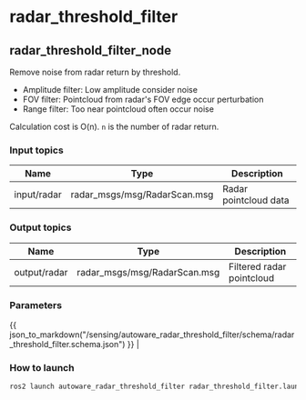 # radar_threshold_filter

## radar_threshold_filter_node

Remove noise from radar return by threshold.

- Amplitude filter: Low amplitude consider noise
- FOV filter: Pointcloud from radar's FOV edge occur perturbation
- Range filter: Too near pointcloud often occur noise

Calculation cost is O(n). `n` is the number of radar return.

### Input topics

| Name        | Type                         | Description           |
| ----------- | ---------------------------- | --------------------- |
| input/radar | radar_msgs/msg/RadarScan.msg | Radar pointcloud data |

### Output topics

| Name         | Type                         | Description               |
| ------------ | ---------------------------- | ------------------------- |
| output/radar | radar_msgs/msg/RadarScan.msg | Filtered radar pointcloud |

### Parameters

{{ json_to_markdown("/sensing/autoware_radar_threshold_filter/schema/radar_threshold_filter.schema.json") }} |

### How to launch

```sh
ros2 launch autoware_radar_threshold_filter radar_threshold_filter.launch.xml
```
